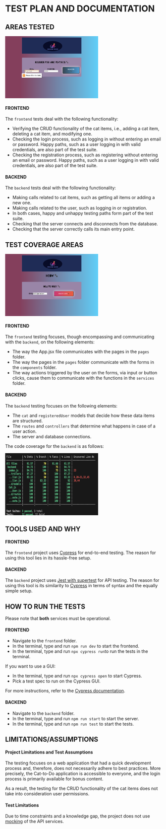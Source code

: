 # TEST PLAN AND DOCUMENTATION

## **AREAS TESTED**

<img src="register.png" alt="Register Functionality" width="300" height="200">

#### FRONTEND

The `frontend` tests deal with the following functionality:

- Verifying the CRUD functionality of the cat items, i.e., adding a cat item, deleting a cat item, and modifying one.
- Checking the login process, such as logging in without entering an email or password. Happy paths, such as a user logging in with valid credentials, are also part of the test suite.
- Checking the registration process, such as registering without entering an email or password. Happy paths, such as a user logging in with valid credentials, are also part of the test suite.

#### BACKEND

The `backend` tests deal with the following functionality:

- Making calls related to cat items, such as getting all items or adding a new one.
- Making calls related to the user, such as logging in or registration.
- In both cases, happy and unhappy testing paths form part of the test suite.
- Checking that the server connects and disconnects from the database.
- Checking that the server correctly calls its main entry point.

## **TEST COVERAGE AREAS**

<img src="loggedIn.png" alt="Login Functionality" width="300" height="200">

#### FRONTEND

The `frontend` testing focuses, though encompassing and communicating with the `backend`, on the following elements:

- The way the App.jsx file communicates with the pages in the `pages` folder.
- The way the pages in the `pages` folder communicate with the forms in the `components` folder.
- The way actions triggered by the user on the forms, via input or button clicks, cause them to communicate with the functions in the `services` folder.

#### BACKEND

The `backend` testing focuses on the following elements:

- The `cat` and `registeredUser` models that decide how these data items are structured.
- The `routes` and `controllers` that determine what happens in case of a user action.
- The server and database connections.

The code coverage for the `backend` is as follows:

<img src="node-coverage.png" alt="Login Functionality" width="300" height="200">

## **TOOLS USED AND WHY**

#### FRONTEND

The `frontend` project uses [Cypress](https://www.cypress.io) for end-to-end testing. The reason for using this tool lies in its hassle-free setup.

#### BACKEND

The `backend` project uses [Jest with supertest](https://medium.com/@it.ermias.asmare/node-js-express-with-jest-and-supertest-e58aaf4c4514) for API testing. The reason for using this tool is its similarity to [Cypress](https://docs.cypress.io/app/get-started/why-cypress) in terms of syntax and the equally simple setup.

## **HOW TO RUN THE TESTS**

Please note that **both** services must be operational.

#### FRONTEND

- Navigate to the `frontend` folder.
- In the terminal, type and run `npm run dev` to start the frontend.
- In the terminal, type and run `npx cypress run`to run the tests in the terminal.

If you want to use a GUI:

- In the terminal, type and run `npx cypress open` to start Cypress.
- Pick a test spec to run on the Cypress GUI.

For more instructions, refer to the [Cypress documentation](https://docs.cypress.io/app/get-started/why-cypress).

#### BACKEND

- Navigate to the `backend` folder.
- In the terminal, type and run `npm run start` to start the server.
- In the terminal, type and run `npm run test` to start the tests.

## **LIMITATIONS/ASSUMPTIONS**

#### Project Limitations and Test Assumptions

The testing focuses on a web application that had a quick development process and, therefore, does not necessarily adhere to best practices. More precisely, the Cat-to-Do application is accessible to everyone, and the login process is primarily available for bonus content.

As a result, the testing for the CRUD functionality of the cat items does not take into consideration user permissions.

#### Test Limitations

Due to time constraints and a knowledge gap, the project does not use [mocking](https://javascript.plainenglish.io/write-integration-tests-and-mocks-with-jest-and-supertest-b65a7b9186ce) of the API services.
